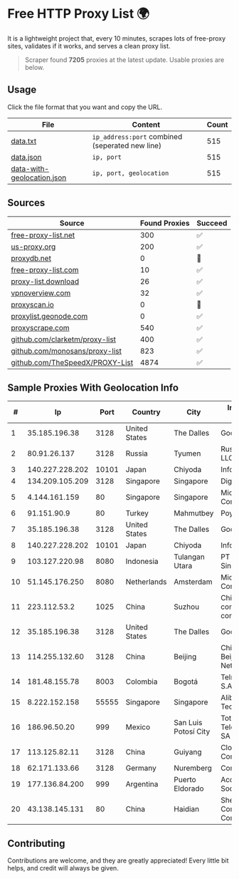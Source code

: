 
# Free HTTP Proxy List 🌍

It is a lightweight project that, every 10 minutes, scrapes lots of free-proxy sites, validates if it works, and serves a clean proxy list.


> Scraper found **7205** proxies at the latest update. Usable proxies are below.

## Usage

Click the file format that you want and copy the URL.


|File|Content|Count|
|----|-------|-----|
|[data.txt](https://raw.githubusercontent.com/themiralay/Proxy-List-World/master/data.txt)|`ip_address:port` combined (seperated new line)|515|
|[data.json](https://raw.githubusercontent.com/themiralay/Proxy-List-World/master/data.json)|`ip, port`|515|
|[data-with-geolocation.json](https://raw.githubusercontent.com/themiralay/Proxy-List-World/master/data-with-geolocation.json)|`ip, port, geolocation`|515|

## Sources

|Source|Found Proxies|Succeed|
|------|-------------|-------|
|[free-proxy-list.net](https://free-proxy-list.net)|300|✅|
|[us-proxy.org](https://www.us-proxy.org)|200|✅|
|[proxydb.net](http://proxydb.net)|0|🚫|
|[free-proxy-list.com](https://free-proxy-list.com/?page=&port=&type%5B%5D=http&type%5B%5D=https&up_time=0&search=Search)|10|✅|
|[proxy-list.download](https://www.proxy-list.download/HTTP)|26|✅|
|[vpnoverview.com](https://vpnoverview.com/privacy/anonymous-browsing/free-proxy-servers)|32|✅|
|[proxyscan.io](https://www.proxyscan.io)|0|🚫|
|[proxylist.geonode.com](https://proxylist.geonode.com/api/proxy-list?limit=300&page=1&sort_by=lastChecked&sort_type=desc&protocols=http,https)|0|✅|
|[proxyscrape.com](https://api.proxyscrape.com/v2/?request=displayproxies&protocol=http&timeout=10000&country=all&ssl=all&anonymity=all)|540|✅|
|[github.com/clarketm/proxy-list](https://raw.githubusercontent.com/clarketm/proxy-list/master/proxy-list-raw.txt)|400|✅|
|[github.com/monosans/proxy-list](https://raw.githubusercontent.com/monosans/proxy-list/main/proxies/http.txt)|823|✅|
|[github.com/TheSpeedX/PROXY-List](https://raw.githubusercontent.com/TheSpeedX/PROXY-List/master/http.txt)|4874|✅|


## Sample Proxies With Geolocation Info

|#|Ip|Port|Country|City|Internet Service Provider|
|-|--|----|-------|----|-------------------------|
|1|35.185.196.38|3128|United States|The Dalles|Google LLC|
|2|80.91.26.137|3128|Russia|Tyumen|Russian company LLC|
|3|140.227.228.202|10101|Japan|Chiyoda|InfoSphere|
|4|134.209.105.209|3128|Singapore|Singapore|DigitalOcean, LLC|
|5|4.144.161.159|80|Singapore|Singapore|Microsoft Corporation|
|6|91.151.90.9|80|Turkey|Mahmutbey|Poyraz Hosting|
|7|35.185.196.38|3128|United States|The Dalles|Google LLC|
|8|140.227.228.202|10101|Japan|Chiyoda|InfoSphere|
|9|103.127.220.98|8080|Indonesia|Tulangan Utara|PT Multi Guna Sinergi|
|10|51.145.176.250|8080|Netherlands|Amsterdam|Microsoft Corporation|
|11|223.112.53.2|1025|China|Suzhou|China Mobile communications corporation|
|12|35.185.196.38|3128|United States|The Dalles|Google LLC|
|13|114.255.132.60|3128|China|Beijing|China Unicom Beijing Province Network|
|14|181.48.155.78|8003|Colombia|Bogotá|Telmex Colombia S.A.|
|15|8.222.152.158|55555|Singapore|Singapore|Alibaba (US) Technology Co., Ltd.|
|16|186.96.50.20|999|Mexico|San Luis Potosí City|Total Play Telecomunicaciones SA De CV|
|17|113.125.82.11|3128|China|Guiyang|Cloud Computing Corporation|
|18|62.171.133.66|3128|Germany|Nuremberg|Contabo GmbH|
|19|177.136.84.200|999|Argentina|Puerto Eldorado|Access AIR Sociedad Simple|
|20|43.138.145.131|80|China|Haidian|Shenzhen Tencent Computer Systems Company Limited|



## Contributing

Contributions are welcome, and they are greatly appreciated! Every
little bit helps, and credit will always be given.

